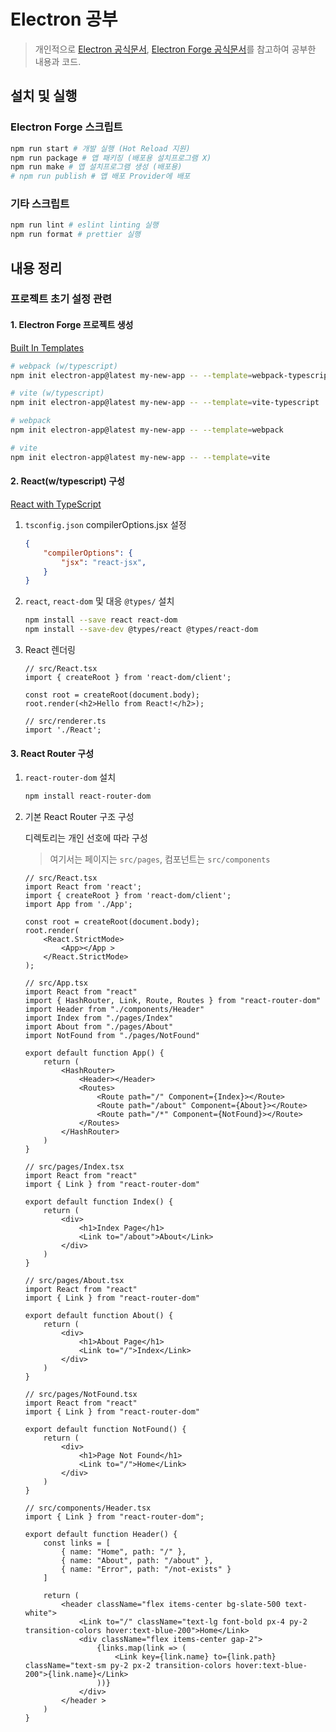 # Electron 공부

> 개인적으로 [Electron 공식문서](https://www.electronjs.org/docs), [Electron Forge 공식문서](https://www.electronforge.io/)를 참고하여 공부한 내용과 코드.

## 설치 및 실행

### Electron Forge 스크립트

```bash
npm run start # 개발 실행 (Hot Reload 지원)
npm run package # 앱 패키징 (배포용 설치프로그램 X)
npm run make # 앱 설치프로그램 생성 (배포용)
# npm run publish # 앱 배포 Provider에 배포
```

### 기타 스크립트

```bash
npm run lint # eslint linting 실행
npm run format # prettier 실행
```

## 내용 정리

### 프로젝트 초기 설정 관련

#### 1. Electron Forge 프로젝트 생성

[Built In Templates](https://www.electronforge.io/templates/vite)

```bash
# webpack (w/typescript)
npm init electron-app@latest my-new-app -- --template=webpack-typescript

# vite (w/typescript)
npm init electron-app@latest my-new-app -- --template=vite-typescript

# webpack
npm init electron-app@latest my-new-app -- --template=webpack

# vite
npm init electron-app@latest my-new-app -- --template=vite
```

#### 2. React(w/typescript) 구성

[React with TypeScript](https://www.electronforge.io/guides/framework-integration/react-with-typescript)

1. `tsconfig.json` compilerOptions.jsx 설정

    ```json
    {
        "compilerOptions": {
            "jsx": "react-jsx",
        }
    }
    ```

2. `react`, `react-dom` 및 대응 `@types/` 설치

    ```bash
    npm install --save react react-dom
    npm install --save-dev @types/react @types/react-dom
    ```

3. React 렌더링

    ```tsx
    // src/React.tsx
    import { createRoot } from 'react-dom/client';

    const root = createRoot(document.body);
    root.render(<h2>Hello from React!</h2>);
    ```

    ```tsx
    // src/renderer.ts
    import './React';
    ```

#### 3. React Router 구성

1. `react-router-dom` 설치

    ```bash
    npm install react-router-dom
    ```

2. 기본 React Router 구조 구성

    디렉토리는 개인 선호에 따라 구성

    > 여기서는 페이지는 `src/pages`, 컴포넌트는 `src/components`

    ```tsx
    // src/React.tsx
    import React from 'react';
    import { createRoot } from 'react-dom/client';
    import App from './App';

    const root = createRoot(document.body);
    root.render(
        <React.StrictMode>
            <App></App >
        </React.StrictMode>
    );

    ```

    ```tsx
    // src/App.tsx
    import React from "react"
    import { HashRouter, Link, Route, Routes } from "react-router-dom"
    import Header from "./components/Header"
    import Index from "./pages/Index"
    import About from "./pages/About"
    import NotFound from "./pages/NotFound"

    export default function App() {
        return (
            <HashRouter>
                <Header></Header>
                <Routes>
                    <Route path="/" Component={Index}></Route>
                    <Route path="/about" Component={About}></Route>
                    <Route path="/*" Component={NotFound}></Route>
                </Routes>
            </HashRouter>
        )
    }
    ```

    ```tsx
    // src/pages/Index.tsx
    import React from "react"
    import { Link } from "react-router-dom"

    export default function Index() {
        return (
            <div>
                <h1>Index Page</h1>
                <Link to="/about">About</Link>
            </div>
        )
    }

    ```

    ```tsx
    // src/pages/About.tsx
    import React from "react"
    import { Link } from "react-router-dom"

    export default function About() {
        return (
            <div>
                <h1>About Page</h1>
                <Link to="/">Index</Link>
            </div>
        )
    }

    ```

    ```tsx
    // src/pages/NotFound.tsx
    import React from "react"
    import { Link } from "react-router-dom"

    export default function NotFound() {
        return (
            <div>
                <h1>Page Not Found</h1>
                <Link to="/">Home</Link>
            </div>
        )
    }

    ```

    ```tsx
    // src/components/Header.tsx
    import { Link } from "react-router-dom";

    export default function Header() {
        const links = [
            { name: "Home", path: "/" },
            { name: "About", path: "/about" },
            { name: "Error", path: "/not-exists" }
        ]

        return (
            <header className="flex items-center bg-slate-500 text-white">
                <Link to="/" className="text-lg font-bold px-4 py-2 transition-colors hover:text-blue-200">Home</Link>
                <div className="flex items-center gap-2">
                    {links.map(link => (
                        <Link key={link.name} to={link.path} className="text-sm py-2 px-2 transition-colors hover:text-blue-200">{link.name}</Link>
                    ))}
                </div>
            </header >
        )
    }

    ```
